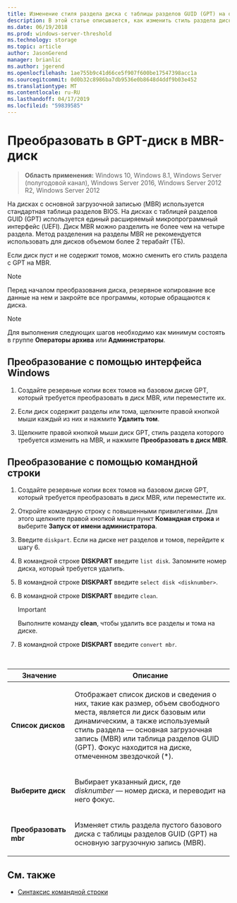 ```yaml
---
title: Изменение стиля раздела диска с таблицы разделов GUID (GPT) на основную загрузочную запись (MBR)
description: В этой статье описывается, как изменить стиль раздела диска с таблицы разделов GUID (GPT) на основную загрузочную запись (MBR).
ms.date: 06/19/2018
ms.prod: windows-server-threshold
ms.technology: storage
ms.topic: article
author: JasonGerend
manager: brianlic
ms.author: jgerend
ms.openlocfilehash: 1ae755b9c41d66ce5f907f600be17547398acc1a
ms.sourcegitcommit: 0d0b32c8986ba7db9536e0b8648d4ddf9b03e452
ms.translationtype: MT
ms.contentlocale: ru-RU
ms.lasthandoff: 04/17/2019
ms.locfileid: "59839585"
---
```

# <a name="convert-a-gpt-disk-into-an-mbr-disk"></a>Преобразовать в GPT-диск в MBR-диск

> **Область применения:** Windows 10, Windows 8.1, Windows Server (полугодовой канал), Windows Server 2016, Windows Server 2012 R2, Windows Server 2012

На дисках с основной загрузочной записью (MBR) используется стандартная таблица разделов BIOS. На дисках с таблицей разделов GUID (GPT) используется единый расширяемый микропрограммный интерфейс (UEFI). Диск MBR можно разделить не более чем на четыре раздела. Метод разделения на разделы MBR не рекомендуется использовать для дисков объемом более 2 терабайт (ТБ).

Если диск пуст и не содержит томов, можно сменить его стиль раздела с GPT на MBR.

> [!NOTE]
> Перед началом преобразования диска, резервное копирование все данные на нем и закройте все программы, которые обращаются к диска.

> [!NOTE]
> Для выполнения следующих шагов необходимо как минимум состоять в группе **Операторы архива** или **Администраторы**.

<a id="BKMK_WINUI"></a>

## <a name="converting-using-the-windows-interface"></a>Преобразование с помощью интерфейса Windows

1.  Создайте резервные копии всех томов на базовом диске GPT, который требуется преобразовать в диск MBR, или переместите их.

2.  Если диск содержит разделы или тома, щелкните правой кнопкой мыши каждый из них и нажмите **Удалить том**.

3.  Щелкните правой кнопкой мыши диск GPT, стиль раздела которого требуется изменить на MBR, и нажмите **Преобразовать в диск MBR**.

<a id="BKMK_CMD"></a>

## <a name="converting-using-a-command-line"></a>Преобразование с помощью командной строки

1.  Создайте резервные копии всех томов на базовом диске GPT, который требуется преобразовать в диск MBR, или переместите их.

2.  Откройте командную строку с повышенными привилегиями. Для этого щелкните правой кнопкой мыши пункт **Командная строка** и выберите **Запуск от имени администратора**.

3. Введите `diskpart`. Если на диске нет разделов и томов, перейдите к шагу 6.

4.  В командной строке **DISKPART** введите `list disk`. Запомните номер диска, который требуется удалить.

5.  В командной строке **DISKPART** введите `select disk <disknumber>`.

6.  В командной строке **DISKPART** введите `clean`.

    > [!IMPORTANT]
    > Выполните команду **clean**, чтобы удалить все разделы и тома на диске.

7.  В командной строке **DISKPART** введите `convert mbr`.

<br />

| Значение | Описание |
| --- | --- |
| <p>**Список дисков**</p> | <p>Отображает список дисков и сведения о них, такие как размер, объем свободного места, является ли диск базовым или динамическим, а также используемый стиль раздела — основная загрузочная запись (MBR) или таблица разделов GUID (GPT). Фокус находится на диске, отмеченном звездочкой (*).</p> |
| <p>**Выберите диск**</p> | <p>Выбирает указанный диск, где <em>disknumber</em> — номер диска, и переводит на него фокус.</p> | <p>**Очистить**</p> | <p>Удаляет все разделы и тома на диске с фокусом.</p> |
| <p>**Преобразовать mbr**</p> | <p>Изменяет стиль раздела пустого базового диска с таблицы разделов GUID (GPT) на основную загрузочную запись (MBR).</p>

## <a name="see-also"></a>См. также

-   [Синтаксис командной строки](https://technet.microsoft.com/library/cc742449(v=ws.11).aspx)


